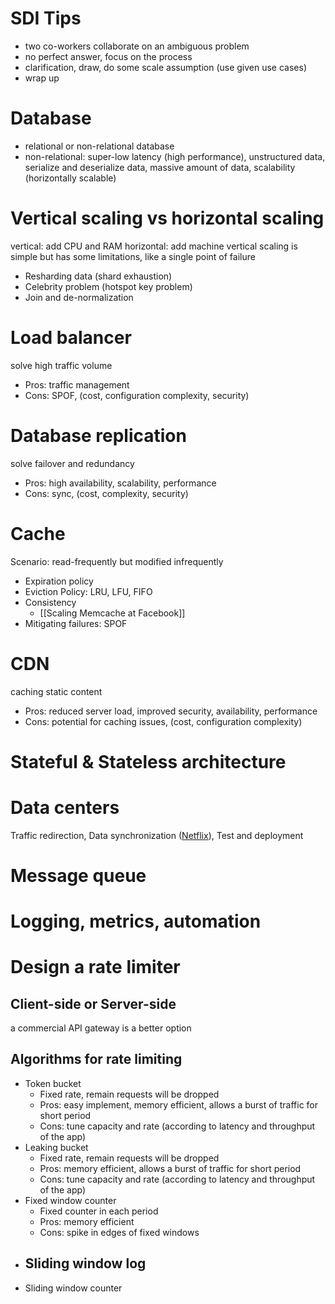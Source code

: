 # SDI Tips
- two co-workers collaborate on an ambiguous problem
- no perfect answer, focus on the process
- clarification, draw, do some scale assumption (use given use cases)
- wrap up

# Database
- relational or non-relational database
- non-relational: super-low latency (high performance), unstructured data, serialize and deserialize data, massive amount of data, scalability (horizontally scalable)

# Vertical scaling vs horizontal scaling
vertical: add CPU and RAM
horizontal: add machine
vertical scaling is simple but has some limitations, like a single point of failure
- Resharding data (shard exhaustion)
- Celebrity problem (hotspot key problem)
- Join and de-normalization

# Load balancer
solve high traffic volume
- Pros: traffic management
- Cons: SPOF, (cost, configuration complexity, security)

# Database replication
solve failover and redundancy
- Pros: high availability, scalability, performance
- Cons: sync, (cost, complexity, security)

# Cache
Scenario: read-frequently but modified infrequently
- Expiration policy
- Eviction Policy: LRU, LFU, FIFO
- Consistency
	- [[Scaling Memcache at Facebook]]
- Mitigating failures: SPOF

# CDN
caching static content
- Pros: reduced server load, improved security, availability, performance
- Cons: potential for caching issues, (cost, configuration complexity)

# Stateful & Stateless architecture

# Data centers
Traffic redirection, Data synchronization ([Netflix](https://netflixtechblog.com/active-active-for-multi-regional-resiliency-c47719f6685b)), Test and deployment

# Message queue

# Logging, metrics, automation


# Design a rate limiter
## Client-side or Server-side
a commercial API gateway is a better option

## Algorithms for rate limiting
- Token bucket  
	- Fixed rate, remain requests will be dropped
	- Pros: easy implement, memory efficient, allows a burst of traffic for short period
	- Cons: tune capacity and rate (according to latency and throughput of the app)
- Leaking bucket  
	- Fixed rate, remain requests will be dropped
	- Pros: memory efficient, allows a burst of traffic for short period
	- Cons: tune capacity and rate (according to latency and throughput of the app)
- Fixed window counter
	- Fixed counter in each period
	- Pros: memory efficient
	- Cons: spike in edges of fixed windows
- Sliding window log
	- 
- Sliding window counter
